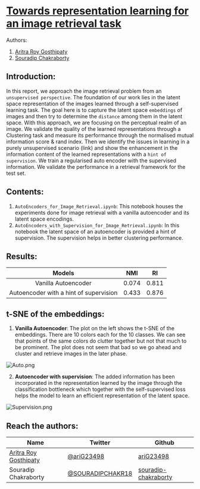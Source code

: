 # [Towards representation learning for an image retrieval task](https://app.wandb.ai/authors/image-retrieval/reports/Towards-Representation-Learning-for-an-Image-Retrieval-Task--VmlldzoxOTY4MDI)

Authors:

1. [Aritra Roy Gosthipaty](https://app.wandb.ai/ariG23498)
2. [Souradip Chakraborty](https://app.wandb.ai/souradip)

## Introduction:

In this report, we approach the image retrieval problem from an `unsupervised perspective`. The foundation of our work lies in the latent space representation of the images learned through a self-supervised learning task. The goal here is to capture the latent space `embeddings` of images and then try to determine the `distance` among them in the latent space. With this approach, we are focusing on the perceptual realm of an image. We validate the quality of the learned representations through a Clustering task and measure its performance through the normalised mutual information score & rand index. Then we identify the issues in learning in a purely unsupervised scenario (link) and show the enhancement in the information content of the learned representations with a `hint of supervision`. We train a regularised auto encoder with the supervised information. We validate the performance in a retrieval framework for the test set.

## Contents:

1. `AutoEncoders_for_Image_Retrieval.ipynb`: This notebook houses the experiments done for image retrieval with a vanilla autoencoder and its latent space encodings.
2. `AutoEncoders_with_Supervision_for_Image_Retrieval.ipynb`: In this notebook the latent space of an autoencoder is provided a hint of supervision. The supervision helps in better clustering performance.

## Results:

|                 Models                 |  NMI  |  RI   |
| :------------------------------------: | :---: | :---: |
|          Vanilla Autoencoder           | 0.074 | 0.811 |
| Autoencoder with a hint of supervision | 0.433 | 0.876 |

## t-SNE of the embeddings:

1. **Vanilla Autoencoder**: The plot on the left shows the t-SNE of the embeddings. There are 10 colors each for the 10 classes. We can see that points of  the same colors do clutter together but not that much to be prominent.  The plot does not seem that bad so we go ahead and cluster and retrieve  images in the later phase.

![Auto.png](https://i.ibb.co/F66KdRj/t-sne-auto.png)

2. **Autoencoder with supervision**: The added information has been incorporated in the representation  learned by the image through the classification bottleneck which  together with the self-supervised loss helps the model to learn an  efficient representation of the latent space.

![Supervision.png](https://i.ibb.co/9rT9cjX/t-sne-auto-supervision.png)

## Reach the authors:

| Name                                                  | Twitter                                                 | Github                                                       |
| ----------------------------------------------------- | ------------------------------------------------------- | ------------------------------------------------------------ |
| [Aritra Roy Gosthipaty](https://arig23498.github.io/) | [@ariG23498](https://twitter.com/ariG23498/)            | [ariG23498](https://github.com/ariG23498/)                   |
| Souradip Chakraborty                                  | [@SOURADIPCHAKR18](https://twitter.com/SOURADIPCHAKR18) | [souradip-chakraborty](https://github.com/souradip-chakraborty) |
